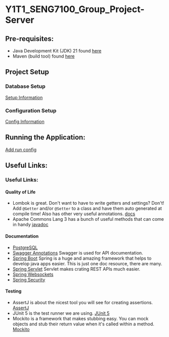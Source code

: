 # Y1T1_SENG7100_Group_Project-Server


## Pre-requisites:
- Java Development Kit (JDK) 21 found [here](https://adoptium.net/temurin/releases/?os=windows)
- Maven (build tool) found [here](https://maven.apache.org/download.cgi)

## Project Setup
### Database Setup
[Setup Information](docs/postgresql-setup.md)
### Configuration Setup
[Config Information](docs/config-setup.md)

## Running the Application:
[Add run config](docs/run-config.md)


## Useful Links:
### Useful Links:
#### Quality of Life
- Lombok is great. Don't want to have to write getters and settings? Don't! Add `@Getter` and/or `@Setter` to a class and have them auto generated at compile time! Also has other very useful annotations. [docs](https://projectlombok.org/features/)
- Apache Commons Lang 3 has a bunch of useful methods that can come in handy [javadoc](https://javadoc.io/doc/org.apache.commons/commons-lang3/3.10/overview-summary.html)
#### Documentation
- [PostgreSQL](https://www.postgresql.org/docs/16/index.html)
- [Swagger Annotations](https://github.com/swagger-api/swagger-core/wiki/Swagger-2.X---Annotations) Swagger is used for API documentation.
- [Spring Boot](https://docs.spring.io/spring-boot/index.html) Spring is a huge and amazing framework that helps to develop java apps easier. This is just one doc resource, there are many.
- [Spring Servlet](https://docs.spring.io/spring-boot/reference/web/servlet.html) Servlet makes crating REST APIs much easier.
- [Spring Websockets](https://www.baeldung.com/websockets-spring)
- [Spring Security](https://docs.spring.io/spring-security/reference/servlet/index.html)
#### Testing
- AssertJ is about the nicest tool you will see for creating assertions. [AssertJ](https://assertj.github.io/doc/)
- JUnit 5 is the test runner we are using. [JUnit 5](https://junit.org/junit5/docs/current/user-guide/)
- Mockito is a framework that makes stubbing easy. You can mock objects and stub their return value when it's called within a method. [Mockito](https://site.mockito.org/)